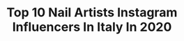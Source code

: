 ---
title: Top 10 Nail Artists Instagram Influencers In Italy In 2020
description: >-
  Find top nail artists Instagram influencers in Italy in 2020. Most popular hashtags: #beauty #fashion #nailart #nails.
platform: Instagram
profiles:
  - username: "angelicaceci95"
    fullname: >-
      Angelica 💙
    location: "Italy"
    followers: 3037
    engagement: 3177
    commentsToLikes: 0.115896
    id: ck8t5wrudbi500j78diegkd83
    verified: false
    hashtags: "#fititalia, #style, #beauty, #health"
  - username: "louis__escape"
    fullname: >-
      Louis Luu
    location: "Italy"
    followers: 123666
    engagement: 121
    commentsToLikes: 0.038868
    id: ck0tzeqzgq3bd0i19kp79q28g
    verified: false
    hashtags: "#pretty, #photooftheday, #nailsofinstagram, #uglyducklingnails"
  - username: "yuu_colorsnail"
    fullname: >-
      Colors nail staff • yuu •
    location: "Italy"
    followers: 15992
    engagement: 173
    commentsToLikes: 0.001147
    id: ck0w1zu73ly640i19i0s4u0na
    verified: false
    hashtags: "#yuu420, #y421, #privatenailsalon, #yuu400"
  - username: "rosiesoile"
    fullname: >-
      Rosie
    location: "Italy"
    followers: 18320
    engagement: 464
    commentsToLikes: 0.077899
    id: ck5hslorfwsl40i11qit0mvny
    verified: false
    hashtags: "#bonprix, #spring, #fashionblog, #interiordesign"
  - username: "desy_forato"
    fullname: >-
      Desy Forato
    location: "Italy"
    followers: 21752
    engagement: 281
    commentsToLikes: 0.182254
    id: ck5zrz74fxizo0i14e30wrsom
    verified: false
    hashtags: "#desyforato, #nailforyou, #nailsquare, #nailstructure"
  - username: "isabella_caccamese"
    fullname: >-
      Isabella Caccamese
    location: "Italy"
    followers: 33205
    engagement: 250
    commentsToLikes: 0.010310
    id: ck15rvck69wcm0i198pmb6buc
    verified: false
    hashtags: "#beautiful, #truscada4ef, #italianfashion, #stepbystep"
  - username: "gaiabonanomiph"
    fullname: >-
      Gaia Bonanomi - Photographer
    location: "Italy"
    followers: 5675
    engagement: 730
    commentsToLikes: 0.025880
    id: ck5c4hrye1dra0i1188vkb80h
    verified: false
    hashtags: "#metalmagazine, #nailart, #sealife, #lulajapan"
  - username: "sylviemacmillan.nails"
    fullname: >-
      Sylvie Macmillan
    location: "Italy"
    followers: 7362
    engagement: 610
    commentsToLikes: 0.029409
    id: ck55k1fgty8kk0i11bcdbqt0k
    verified: false
    hashtags: ""
  - username: "latestmagazine"
    fullname: >-
      Latest magazine
    location: "Italy"
    followers: 62689
    engagement: 144
    commentsToLikes: 0.012497
    id: ck6uci8jwfrb80j71p747icd3
    verified: false
    hashtags: "#tropical, #pattern, #artidirector, #catwalk"
  - username: "ricsesz"
    fullname: >-
      Richard Fazekas MakeUp Paris
    location: "Italy"
    followers: 5702
    engagement: 378
    commentsToLikes: 0.015575
    id: ck5zuvr7f34q30i1478mhzxqu
    verified: false
    hashtags: "#gaultier, #chanel, #pfw2020, #parisfashionweek"
---